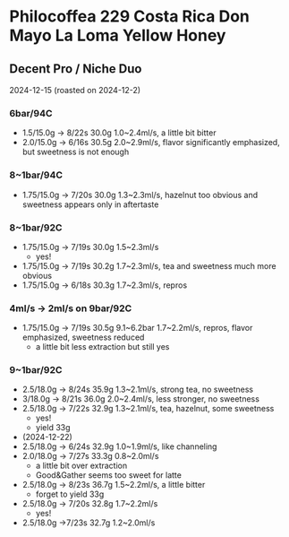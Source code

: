 # Philocoffea 229 Costa Rica Don Mayo La Loma Yellow Honey

## Decent Pro / Niche Duo

2024-12-15 (roasted on 2024-12-2)

### 6bar/94C

- 1.5/15.0g -> 8/22s 30.0g 1.0\~2.4ml/s, a little bit bitter
- 2.0/15.0g -> 6/16s 30.5g 2.0\~2.9ml/s, flavor significantly emphasized,  but sweetness is not enough

### 8~1bar/94C

- 1.75/15.0g -> 7/20s 30.0g 1.3\~2.3ml/s, hazelnut too obvious and sweetness appears only in aftertaste

### 8~1bar/92C

- 1.75/15.0g -> 7/19s 30.0g 1.5\~2.3ml/s
  - yes!
- 1.75/15.0g -> 7/19s 30.2g 1.7\~2.3ml/s, tea and sweetness much more obvious
- 1.75/15.0g -> 6/18s 30.3g 1.7\~2.3ml/s, repros

### 4ml/s -> 2ml/s on 9bar/92C

- 1.75/15.0g -> 7/19s 30.5g 9.1\~6.2bar 1.7\~2.2ml/s, repros, flavor emphasized, sweetness reduced
  - a little bit less extraction but still yes

### 9~1bar/92C

- 2.5/18.0g -> 8/24s 35.9g 1.3\~2.1ml/s, strong tea, no sweetness
- 3/18.0g -> 8/21s 36.0g 2.0\~2.4ml/s, less stronger, no sweetness
- 2.5/18.0g -> 7/22s 32.9g 1.3\~2.1ml/s, tea, hazelnut, some sweetness
  - yes!
  - yield 33g
- (2024-12-22)
- 2.5/18.0g -> 6/24s 32.9g 1.0\~1.9ml/s, like channeling
- 2.0/18.0g -> 7/27s 33.3g 0.8\~2.0ml/s
  - a little bit over extraction
  - Good&Gather seems too sweet for latte
- 2.5/18.0g -> 8/23s 36.7g 1.5\~2.2ml/s, a little bitter
  - forget to yield 33g
- 2.5/18.0g -> 7/20s 32.8g 1.7\~2.2ml/s
  - yes!
- 2.5/18.0g ->7/23s 32.7g 1.2\~2.0ml/s
